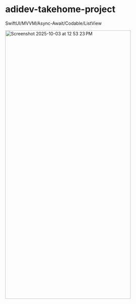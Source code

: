 # adidev-takehome-project


SwiftUI/MVVM/Async-Await/Codable/ListView

<img width="398" height="852" alt="Screenshot 2025-10-03 at 12 53 23 PM" src="https://github.com/user-attachments/assets/3cec33b6-3877-47a0-8f84-6992010db98c" />

